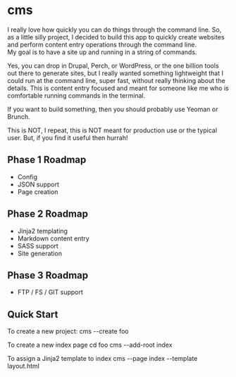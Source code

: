 cms
===============
I really love how quickly you can do things through the command line.  So, as a little silly project, I decided
to build this app to quickly create websites and perform content entry operations through the command line.  
My goal is to have a site up and running in a string of commands.  

Yes, you can drop in Drupal, Perch, or WordPress, or the one billion tools out there to generate sites, but
I really wanted something lightweight that I could run at the command line, super fast, without really thinking
about the details.  This is content entry focused and meant for someone like me who is comfortable running
commands in the terminal.

If you want to build something, then you should probably use Yeoman or Brunch.

This is NOT, I repeat, this is NOT meant for production use or the typical user.  But, if you find it useful
then hurrah!


Phase 1 Roadmap
---------------------
- Config
- JSON support
- Page creation

Phase 2 Roadmap
---------------------
- Jinja2 templating
- Markdown content entry
- SASS support
- Site generation

Phase 3 Roadmap
---------------------
- FTP / FS / GIT support


Quick Start
---------------------
To create a new project:
cms --create foo

To create a new index page
cd foo
cms --add-root index

To assign a Jinja2 template to index
cms --page index --template layout.html
